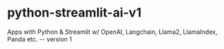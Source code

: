 # python-streamlit-ai-v1
Apps with Python &amp; Streamlit w/ OpenAI, Langchain, Llama2, LlamaIndex, Panda etc. -- version 1
